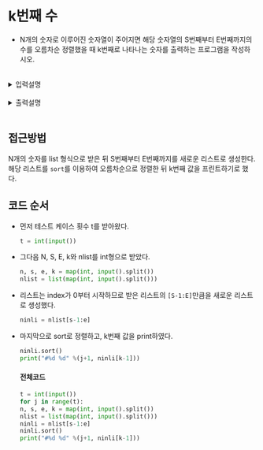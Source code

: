 # k번째 수
- N개의 숫자로 이루어진 숫자열이 주어지면 해당 숫자열의 S번째부터 E번째까지의 수를 오름차순 정렬했을 때 k번째로 나타나는 숫자를 출력하는 프로그램을 작성하시오.

<br>
<details>
  <summary>입력설명</summary>
  <div markdown = 1>
    첫째 줄에 테스트 케이스 T<span style="color: #808080">(1<=T<=10)</span>가 주어진다.<br>
    케이스마다<br>
    첫째 줄은 자연수 N<span style = "color: #808080">(5<=N<=500)</span>, S, E, k가 차례로 주어진다.<br>
    둘째 줄에 N개의 숫자가 차례로 주어진다.
  </div>
</details>
<br>
<details>
  <summary>출력설명</summary>
  <div markdown = 1>
    각 케이스별 k번째 수를 "<em>#1 n</em>"의 형태로 출력하시오.
  </div>
</details>
<br>

## 접근방법
N개의 숫자를 list 형식으로 받은 뒤 S번째부터 E번째까지를 새로운 리스트로 생성한다. 해당 리스트를 `sort`를 이용하여 오름차순으로 정렬한 뒤 k번째 값을 프린트하기로 했다.

## 코드 순서
- 먼저 테스트 케이스 횟수 t를 받아왔다.

  ```python
  t = int(input())
  ```

- 그다음 N, S, E, k와 nlist를 int형으로 받았다.
  ```python
  n, s, e, k = map(int, input().split())
  nlist = list(map(int, input().split()))
  ```

- 리스트는 index가 0부터 시작하므로 받은 리스트의 `[S-1:E]`만큼을 새로운 리스트로 생성했다.
  
  ```python
  ninli = nlist[s-1:e]
  ```

- 마지막으로 sort로 정렬하고, k번째 값을 print하였다.
  ```python
  ninli.sort()
  print("#%d %d" %(j+1, ninli[k-1]))
  ```
  #### 전체코드
  ```python
  t = int(input())
  for j in range(t):
  n, s, e, k = map(int, input().split())
  nlist = list(map(int, input().split()))
  ninli = nlist[s-1:e]
  ninli.sort()
  print("#%d %d" %(j+1, ninli[k-1]))
  ```